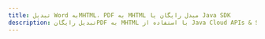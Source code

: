 ---title: تبدیل Word بهMHTML، PDF به MHTML مبدل رایگان یا Java SDKdescription: تبدیل رایگانPDF به MHTML با استفاده از Java Cloud APIs & SDK. همچنین اسناد Microsoft Word و OpenOffice را در Cloud ایجاد، ویرایش و رندر کنید.---